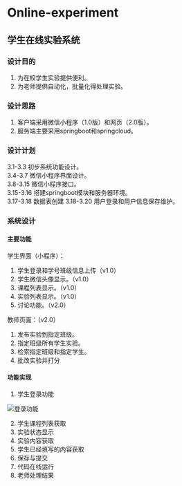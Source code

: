 # Online-experiment

## 学生在线实验系统  

### 设计目的
1. 为在校学生实验提供便利。
2. 为老师提供自动化，批量化得处理实验。

### 设计思路
1. 客户端采用微信小程序（1.0版）和网页（2.0版）。
2. 服务端主要采用springboot和springcloud。

### 设计计划

 3.1-3.3 初步系统功能设计。  
 3.4-3.7 微信小程序界面设计。  
 3.8-3.15 微信小程序接口。  
 3.15-3.16 搭建springboot模块和服务器环境。  
 3.17-3.18 数据表创建
 3.18-3.20 用户登录和用户信息保存维护。  
 
 ### 系统设计

 #### 主要功能

 学生界面（小程序）：  
 1. 学生登录和学号班级信息上传（v1.0）
 2. 学生微信头像显示。（v1.0）
 3. 课程列表显示。（v1.0）
 4. 实验列表显示。（v1.0）
 5. 讨论功能。（v2.0）

 教师页面：（v2.0）  
 1. 发布实验到指定班级。
 2. 指定班级所有学生实验。
 3. 检索指定班级和指定学生。
 4. 批改实验并打分

 #### 功能实现

 1. 学生登录功能

 ![登录功能](https://github.com/whoisje/Online-experiment/image/登录流程.png)

 2. 学生课程列表获取
 3. 实验状态显示
 4. 实验内容获取
 5. 学生已经填写的内容获取
 6. 保存与提交
 7. 代码在线运行
 8. 老师处理结果



